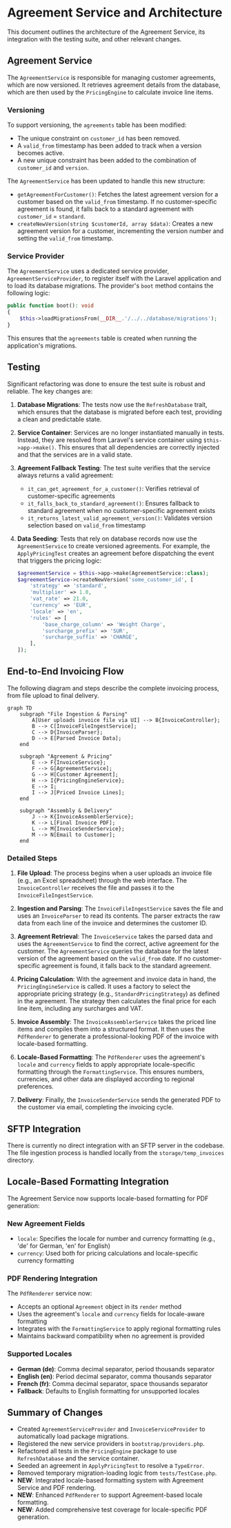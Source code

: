 # Agreement Service and Architecture

This document outlines the architecture of the Agreement Service, its integration with the testing suite, and other relevant changes.

## Agreement Service

The `AgreementService` is responsible for managing customer agreements, which are now versioned. It retrieves agreement details from the database, which are then used by the `PricingEngine` to calculate invoice line items.

### Versioning

To support versioning, the `agreements` table has been modified:

- The unique constraint on `customer_id` has been removed.
- A `valid_from` timestamp has been added to track when a version becomes active.
- A new unique constraint has been added to the combination of `customer_id` and `version`.

The `AgreementService` has been updated to handle this new structure:

- `getAgreementForCustomer()`: Fetches the latest agreement version for a customer based on the `valid_from` timestamp. If no customer-specific agreement is found, it falls back to a standard agreement with `customer_id` = `standard`.
- `createNewVersion(string $customerId, array $data)`: Creates a new agreement version for a customer, incrementing the version number and setting the `valid_from` timestamp.

### Service Provider

The `AgreementService` uses a dedicated service provider, `AgreementServiceProvider`, to register itself with the Laravel application and to load its database migrations. The provider's `boot` method contains the following logic:

```php
public function boot(): void
{
    $this->loadMigrationsFrom(__DIR__.'/../../database/migrations');
}
```

This ensures that the `agreements` table is created when running the application's migrations.

## Testing

Significant refactoring was done to ensure the test suite is robust and reliable. The key changes are:

1.  **Database Migrations**: The tests now use the `RefreshDatabase` trait, which ensures that the database is migrated before each test, providing a clean and predictable state.

2.  **Service Container**: Services are no longer instantiated manually in tests. Instead, they are resolved from Laravel's service container using `$this->app->make()`. This ensures that all dependencies are correctly injected and that the services are in a valid state.

3.  **Agreement Fallback Testing**: The test suite verifies that the service always returns a valid agreement:
    - `it_can_get_agreement_for_a_customer()`: Verifies retrieval of customer-specific agreements
    - `it_falls_back_to_standard_agreement()`: Ensures fallback to standard agreement when no customer-specific agreement exists
    - `it_returns_latest_valid_agreement_version()`: Validates version selection based on `valid_from` timestamp

4.  **Data Seeding**: Tests that rely on database records now use the `AgreementService` to create versioned agreements. For example, the `ApplyPricingTest` creates an agreement before dispatching the event that triggers the pricing logic:

    ```php
    $agreementService = $this->app->make(AgreementService::class);
    $agreementService->createNewVersion('some_customer_id', [
        'strategy' => 'standard',
        'multiplier' => 1.0,
        'vat_rate' => 21.0,
        'currency' => 'EUR',
        'locale' => 'en',
        'rules' => [
            'base_charge_column' => 'Weight Charge',
            'surcharge_prefix' => 'SUR',
            'surcharge_suffix' => 'CHARGE',
        ],
    ]);
    ```

## End-to-End Invoicing Flow

The following diagram and steps describe the complete invoicing process, from file upload to final delivery.

```mermaid
graph TD
    subgraph "File Ingestion & Parsing"
        A[User uploads invoice file via UI] --> B{InvoiceController};
        B --> C[InvoiceFileIngestService];
        C --> D{InvoiceParser};
        D --> E[Parsed Invoice Data];
    end

    subgraph "Agreement & Pricing"
        E --> F{InvoiceService};
        F --> G[AgreementService];
        G --> H[Customer Agreement];
        H --> I{PricingEngineService};
        E --> I;
        I --> J[Priced Invoice Lines];
    end

    subgraph "Assembly & Delivery"
        J --> K{InvoiceAssemblerService};
        K --> L[Final Invoice PDF];
        L --> M{InvoiceSenderService};
        M --> N[Email to Customer];
    end
```

### Detailed Steps

1.  **File Upload**: The process begins when a user uploads an invoice file (e.g., an Excel spreadsheet) through the web interface. The `InvoiceController` receives the file and passes it to the `InvoiceFileIngestService`.

2.  **Ingestion and Parsing**: The `InvoiceFileIngestService` saves the file and uses an `InvoiceParser` to read its contents. The parser extracts the raw data from each line of the invoice and determines the customer ID.

3.  **Agreement Retrieval**: The `InvoiceService` takes the parsed data and uses the `AgreementService` to find the correct, active agreement for the customer. The `AgreementService` queries the database for the latest version of the agreement based on the `valid_from` date. If no customer-specific agreement is found, it falls back to the standard agreement.

4.  **Pricing Calculation**: With the agreement and invoice data in hand, the `PricingEngineService` is called. It uses a factory to select the appropriate pricing strategy (e.g., `StandardPricingStrategy`) as defined in the agreement. The strategy then calculates the final price for each line item, including any surcharges and VAT.

5.  **Invoice Assembly**: The `InvoiceAssemblerService` takes the priced line items and compiles them into a structured format. It then uses the `PdfRenderer` to generate a professional-looking PDF of the invoice with locale-based formatting.

6.  **Locale-Based Formatting**: The `PdfRenderer` uses the agreement's `locale` and `currency` fields to apply appropriate locale-specific formatting through the `FormattingService`. This ensures numbers, currencies, and other data are displayed according to regional preferences.

7.  **Delivery**: Finally, the `InvoiceSenderService` sends the generated PDF to the customer via email, completing the invoicing cycle.

## SFTP Integration

There is currently no direct integration with an SFTP server in the codebase. The file ingestion process is handled locally from the `storage/temp_invoices` directory.

## Locale-Based Formatting Integration

The Agreement Service now supports locale-based formatting for PDF generation:

### New Agreement Fields

-   `locale`: Specifies the locale for number and currency formatting (e.g., 'de' for German, 'en' for English)
-   `currency`: Used both for pricing calculations and locale-specific currency formatting

### PDF Rendering Integration

The `PdfRenderer` service now:
-   Accepts an optional `Agreement` object in its `render` method
-   Uses the agreement's `locale` and `currency` fields for locale-aware formatting
-   Integrates with the `FormattingService` to apply regional formatting rules
-   Maintains backward compatibility when no agreement is provided

### Supported Locales

-   **German (de)**: Comma decimal separator, period thousands separator
-   **English (en)**: Period decimal separator, comma thousands separator  
-   **French (fr)**: Comma decimal separator, space thousands separator
-   **Fallback**: Defaults to English formatting for unsupported locales

## Summary of Changes

-   Created `AgreementServiceProvider` and `InvoiceServiceProvider` to automatically load package migrations.
-   Registered the new service providers in `bootstrap/providers.php`.
-   Refactored all tests in the `PricingEngine` package to use `RefreshDatabase` and the service container.
-   Seeded an agreement in `ApplyPricingTest` to resolve a `TypeError`.
-   Removed temporary migration-loading logic from `tests/TestCase.php`.
-   **NEW**: Integrated locale-based formatting system with Agreement Service and PDF rendering.
-   **NEW**: Enhanced `PdfRenderer` to support Agreement-based locale formatting.
-   **NEW**: Added comprehensive test coverage for locale-specific PDF generation.